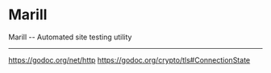 # Marill
Marill -- Automated site testing utility

--------------------------------------------------------
https://godoc.org/net/http
https://godoc.org/crypto/tls#ConnectionState

